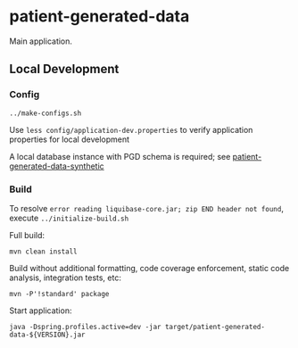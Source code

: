 # patient-generated-data

Main application.

## Local Development

### Config

`../make-configs.sh`

Use `less config/application-dev.properties` to verify application properties for local development

A local database instance with PGD schema is required; see
[patient-generated-data-synthetic](../patient-generated-data-synthetic)

### Build

To resolve `error reading liquibase-core.jar; zip END header not found`,
execute `../initialize-build.sh`

Full build:

`mvn clean install`

Build without additional formatting, code coverage enforcement, static code analysis, integration tests, etc:

`mvn -P'!standard' package`

Start application:

`java -Dspring.profiles.active=dev -jar target/patient-generated-data-${VERSION}.jar`
